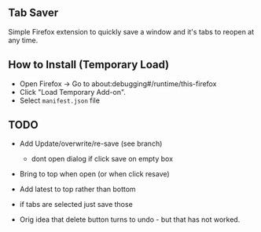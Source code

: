 ## Tab Saver

Simple Firefox extension to quickly save a window and it's tabs to reopen at any time.


## How to Install (Temporary Load)

- Open Firefox → Go to about:debugging#/runtime/this-firefox
- Click "Load Temporary Add-on".
- Select `manifest.json` file


## TODO

- Add Update/overwrite/re-save (see branch)
  - dont open dialog if click save on empty box

- Bring to top when open (or when click resave)
- Add latest to top rather than bottom
- if tabs are selected just save those
- Orig idea that delete button turns to undo - but that has not worked.
